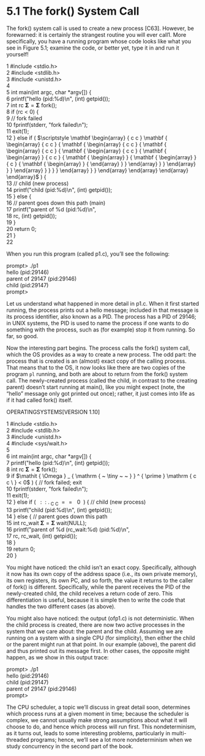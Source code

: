 # 5.1 The fork() System Call  

The fork() system call is used to create a new process [C63]. However, be forewarned: it is certainly the strangest routine you will ever call1. More specifically, you have a running program whose code looks like what you see in Figure 5.1; examine the code, or better yet, type it in and run it yourself!  

1 #include <stdio.h>   
2 #include <stdlib.h>   
3 #include <unistd.h>   
4   
5 int main(int argc, char \*argv[]) {   
6 printf("hello (pid:%d)\n", (int) getpid());   
7 int rc $\mathbf { \Sigma } = \mathbf { \Sigma }$ fork();   
8 if (rc < 0) {   
9 // fork failed   
10 fprintf(stderr, "fork failed\n");   
11 exit(1);   
12 } else if ( $\scriptstyle \mathbf  \begin{array} { c c }  \mathbf { \begin{array} { c c } { \mathbf {  \begin{array} { c c } { \mathbf {  \begin{array} { c c } { \mathbf {  \begin{array} { c c } { \mathbf {  \begin{array} } { c c } { \mathbf {  \begin{array} } { \mathbf {  \begin{array} } { c } { \mathbf {  \begin{array} } { \end{array} } } \end{array}  } } \end{array} } } \end{array}  } } } } \end{array} } } \end{array} \end{array} \end{array} \end{array}$ ) {   
13 // child (new process)   
14 printf("child (pid:%d)\n", (int) getpid());   
15 } else {   
16 // parent goes down this path (main)   
17 printf("parent of %d (pid:%d)\n",   
18 rc, (int) getpid());   
19 }   
20 return 0;   
21 }   
22  

When you run this program (called p1.c), you’ll see the following:  

prompt> ./p1   
hello (pid:29146)   
parent of 29147 (pid:29146)   
child (pid:29147)   
prompt>  

Let us understand what happened in more detail in p1.c. When it first started running, the process prints out a hello message; included in that message is its process identifier, also known as a PID. The process has a PID of 29146; in UNIX systems, the PID is used to name the process if one wants to do something with the process, such as (for example) stop it from running. So far, so good.  

Now the interesting part begins. The process calls the fork() system call, which the OS provides as a way to create a new process. The odd part: the process that is created is an (almost) exact copy of the calling process. That means that to the OS, it now looks like there are two copies of the program $\mathtt { p l }$ running, and both are about to return from the fork() system call. The newly-created process (called the child, in contrast to the creating parent) doesn’t start running at main(), like you might expect (note, the “hello” message only got printed out once); rather, it just comes into life as if it had called fork() itself.  

OPERATINGSYSTEMS[VERSION 1.10]  

1 #include <stdio.h>   
2 #include <stdlib.h>   
3 #include <unistd.h>   
4 #include <sys/wait.h>   
5   
6 int main(int argc, char \*argv[]) {   
7 printf("hello (pid:%d)\n", (int) getpid());   
8 int rc $\mathbf { \Sigma } = \mathbf { \Sigma }$ fork();   
9 if $\mathit { \Omega } _ { \mathrm { ~ \tiny ~  ~ } } ^ { \prime } \mathrm { c c \ } < 0$ ) { // fork failed; exit   
10 fprintf(stderr, "fork failed\n");   
11 exit(1);   
12 } else if ( $\mathrm { ~ \ : ~ \ : ~ } . _ { \mathrm { ~ C ~ C ~ } } = = \mathrm { ~ ~ 0 ~ }$ ) { // child (new process)   
13 printf("child (pid:%d)\n", (int) getpid());   
14 } else { // parent goes down this path   
15 int rc_wait $\mathbf { \Sigma } = \mathbf { \Sigma }$ wait(NULL);   
16 printf("parent of %d (rc_wait:%d) (pid:%d)\n",   
17 rc, rc_wait, (int) getpid());   
18 }   
19 return 0;   
20 }  

You might have noticed: the child isn’t an exact copy. Specifically, although it now has its own copy of the address space (i.e., its own private memory), its own registers, its own PC, and so forth, the value it returns to the caller of fork() is different. Specifically, while the parent receives the PID of the newly-created child, the child receives a return code of zero. This differentiation is useful, because it is simple then to write the code that handles the two different cases (as above).  

You might also have noticed: the output $( \mathrm { o f } \mathrm { p } 1 . \mathrm { c } )$ is not deterministic. When the child process is created, there are now two active processes in the system that we care about: the parent and the child. Assuming we are running on a system with a single CPU (for simplicity), then either the child or the parent might run at that point. In our example (above), the parent did and thus printed out its message first. In other cases, the opposite might happen, as we show in this output trace:  

prompt> ./p1   
hello (pid:29146)   
child (pid:29147)   
parent of 29147 (pid:29146)   
prompt>  

The CPU scheduler, a topic we’ll discuss in great detail soon, determines which process runs at a given moment in time; because the scheduler is complex, we cannot usually make strong assumptions about what it will choose to do, and hence which process will run first. This nondeterminism, as it turns out, leads to some interesting problems, particularly in multi-threaded programs; hence, we’ll see a lot more nondeterminism when we study concurrency in the second part of the book.  

